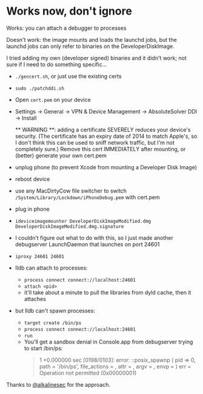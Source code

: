 # Works now, don't ignore

Works: you can attach a debugger to processes

Doesn't work: the image mounts and loads the launchd jobs, but the launchd jobs can only refer to binaries on the DeveloperDiskImage.

I tried adding my own (developer signed) binaries and it didn't work; not sure if I need to do something specific...

- `./gencert.sh`, or just use the existing certs
- `sudo ./patchddi.sh`
- Open `cert.pem` on your device
- Settings -> General -> VPN & Device Management -> AbsoluteSolver DDI -> Install

  ** WARNING **: adding a certificate SEVERELY reduces your device's security. (The certificate has an expiry date of 2014 to match Apple's, so I don't think this can be used to sniff network traffic, but I'm not completely sure.) Remove this cert IMMEDIATELY after mounting, or (better) generate your own cert.pem

- unplug phone (to prevent Xcode from mounting a Developer Disk Image)
- reboot device
- use any MacDirtyCow file switcher to switch `/System/Library/Lockdown/iPhoneDebug.pem` with cert.pem
- plug in phone
- `ideviceimagemounter DeveloperDiskImageModified.dmg DeveloperDiskImageModified.dmg.signature`
- I couldn't figure out what to do with this, so I just made another debugserver LaunchDaemon that launches on port 24601
- `iproxy 24601 24601`
- lldb can attach to processes:
  - `process connect connect://localhost:24601`
  - `attach <pid>`
  - it'll take about a minute to pull the libraries from dyld cache, then it attaches
- but lldb can't spawn processes:
  - `target create /bin/ps`
  - `process connect connect://localhost:24601`
  - `run`
  - You'll get a sandbox denial in Console.app from debugserver trying to start /bin/ps:
    > 1 +0.000000 sec [0198/0103]: error: ::posix_spawnp ( pid => 0, path = '/bin/ps', file_actions = , attr = , argv = , envp =  ) err = Operation not permitted (0x00000001)

Thanks to [@alkalinesec](https://twitter.com/alkalinesec/status/1624768369449631746) for the approach.
